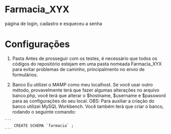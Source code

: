 # Farmacia_XYX
página de login, cadastro e esqueceu a senha

# Configurações
  1. Pasta
    Antes de prosseguir com os testes, é necessário que todos os códigos do repositório estejam em uma pasta nomeada Farmacia_XYX para evitar problemas de caminho,
    principalmento no envio de formulários.
    
  2. Banco
    Eu utilizei o MAMP como meu localhost. Se você usar outro método, provavelmente terá que fazer algumas alterações no arquivo banco.php, você terá que alterar o
    $hostname, $username e $password para as configurações do seu local.
    OBS: Para auxiliar a criação do banco utilizei MySQL Workbench.
    Você também terá que criar o banco, rodando o seguinte comando: 
    
    ```
        CREATE SCHEMA `farmacia` ;
    ```
    
    
    
    
      
    
